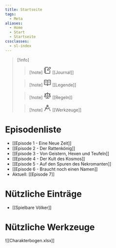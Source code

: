 ```yaml
---
title: Startseite
tags:
  - Meta
aliases:
  - Home
  - Start
  - Startseite
cssclasses:
  - sl-index
---
```


> [!info]
>> [!note] <svg xmlns="http://www.w3.org/2000/svg" width="24" height="24" viewBox="0 0 24 24" fill="none" stroke="currentColor" stroke-width="2" stroke-linecap="round" stroke-linejoin="round" class="lucide lucide-notebook-pen-icon lucide-notebook-pen"><path d="M13.4 2H6a2 2 0 0 0-2 2v16a2 2 0 0 0 2 2h12a2 2 0 0 0 2-2v-7.4"/><path d="M2 6h4"/><path d="M2 10h4"/><path d="M2 14h4"/><path d="M2 18h4"/><path d="M21.378 5.626a1 1 0 1 0-3.004-3.004l-5.01 5.012a2 2 0 0 0-.506.854l-.837 2.87a.5.5 0 0 0 .62.62l2.87-.837a2 2 0 0 0 .854-.506z"/></svg> [[Journal]]
>
>> [!note] <svg xmlns="http://www.w3.org/2000/svg" width="24" height="24" viewBox="0 0 24 24" fill="none" stroke="currentColor" stroke-width="2" stroke-linecap="round" stroke-linejoin="round" class="lucide lucide-book-open-text-icon lucide-book-open-text"><path d="M12 7v14"/><path d="M16 12h2"/><path d="M16 8h2"/><path d="M3 18a1 1 0 0 1-1-1V4a1 1 0 0 1 1-1h5a4 4 0 0 1 4 4 4 4 0 0 1 4-4h5a1 1 0 0 1 1 1v13a1 1 0 0 1-1 1h-6a3 3 0 0 0-3 3 3 3 0 0 0-3-3z"/><path d="M6 12h2"/><path d="M6 8h2"/></svg> [[Legende]]
>
>> [!note] <svg xmlns="http://www.w3.org/2000/svg" width="24" height="24" viewBox="0 0 24 24" fill="none" stroke="currentColor" stroke-width="2" stroke-linecap="round" stroke-linejoin="round" class="lucide lucide-scale-icon lucide-scale"><path d="m16 16 3-8 3 8c-.87.65-1.92 1-3 1s-2.13-.35-3-1Z"/><path d="m2 16 3-8 3 8c-.87.65-1.92 1-3 1s-2.13-.35-3-1Z"/><path d="M7 21h10"/><path d="M12 3v18"/><path d="M3 7h2c2 0 5-1 7-2 2 1 5 2 7 2h2"/></svg> [[Regeln]]
>
>> [!note] <svg xmlns="http://www.w3.org/2000/svg" width="24" height="24" viewBox="0 0 24 24" fill="none" stroke="currentColor" stroke-width="2" stroke-linecap="round" stroke-linejoin="round" class="lucide lucide-drafting-compass-icon lucide-drafting-compass"><path d="m12.99 6.74 1.93 3.44"/><path d="M19.136 12a10 10 0 0 1-14.271 0"/><path d="m21 21-2.16-3.84"/><path d="m3 21 8.02-14.26"/><circle cx="12" cy="5" r="2"/></svg> [[Werkzeuge]]

# Episodenliste
- [[Episode 1 - Eine Neue Zeit]]
- [[Episode 2 - Der Rattenkönig]]
- [[Episode 3 - Von Geistern, Hexen und Teufeln]]
- [[Episode 4 - Der Kult des Kosmos]]
- [[Episode 5 - Auf den Spuren des Nekromanten]]
- [[Episode 6 - Braucht noch einen Namen]]
- Aktuell: [[Episode 7]]

# Nützliche Einträge
- [[Spielbare Völker]]

# Nützliche Werkzeuge
![[Charakterbogen.xlsx]]

[^1]: khgjjh
